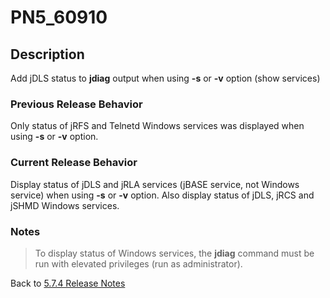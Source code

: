 # PN5_60910

<PageHeader />

## Description

Add jDLS status to **jdiag** output when using **-s** or **-v** option (show services)

### Previous Release Behavior

Only status of jRFS and Telnetd Windows services was displayed when using **-s** or **-v** option.

### Current Release Behavior

Display status of jDLS and jRLA services (jBASE service, not Windows service) when using **-s** or **-v** option. Also display status of jDLS, jRCS and jSHMD Windows services.

### Notes

>To display status of Windows services, the **jdiag** command must be run with elevated privileges (run as administrator).

Back to [5.7.4 Release Notes](./../jbase-5.7.4-release-notes/README.md)
  
<PageFooter />
